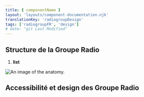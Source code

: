 ```yaml
---
title: { componentName }
layout: 'layouts/component-documentation.njk'
translationKey: 'radiogroupDesign'
tags: ['radiogroupFR', 'design']
# date: "git Last Modified"
---
```


## Structure de la Groupe Radio

<ol class="anatomy-list">
  <li><strong>list</strong></li>
</ol>

<img class="b-sm b-default p-400" src="/images/{local}/components/anatomy/gcds-radio-group-anatomy.svg" alt="An image of the anatomy." />

## Accessibilité et design des Groupe Radio
